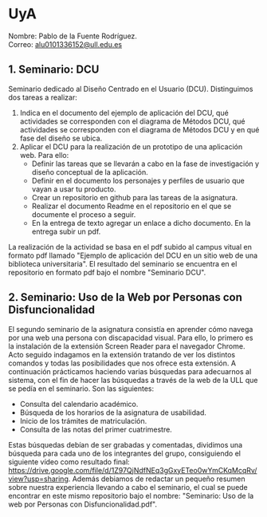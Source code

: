# UyA
Nombre: Pablo de la Fuente Rodríguez.\
Correo: alu0101336152@ull.edu.es

## 1. Seminario: DCU
   Seminario dedicado al Diseño Centrado en el Usuario (DCU). Distinguimos dos tareas a realizar:
1. Indica en el documento del ejemplo de aplicación del DCU, qué actividades se corresponden con el diagrama de Métodos DCU, qué actividades se corresponden con el diagrama de Métodos DCU y en qué fase del diseño se ubica.
2. Aplicar el DCU para la realización de un prototipo de una aplicación web. Para ello:
   - Definir las tareas que se llevarán a cabo en la fase de investigación y diseño conceptual de la aplicación.
   - Definir en el documento los personajes y perfiles de usuario que vayan a usar tu producto.
   - Crear un repositorio en github para las tareas de la asignatura.
   - Realizar el documento Readme en el repositorio en el que se documente el proceso a seguir. 
   - En la entrega de texto agregar un enlace a dicho documento. En la entrega subir un pdf.
         
La realización de la actividad se basa en el pdf subido al campus vitual en formato pdf llamado "Ejemplo de aplicación del DCU en un sitio web de una biblioteca universitaria". El resultado del seminario se encuentra en el repositorio en formato pdf bajo el nombre "Seminario DCU".

## 2. Seminario: Uso de la Web por Personas con Disfuncionalidad
   El segundo seminario de la asignatura consistía en aprender cómo navega por una web una persona con discapacidad visual. Para ello, lo primero es la instalación de la extensión Screen Reader para el navegador Chrome. Acto seguido indagamos en la extensión tratando de ver los distintos comandos y todas las posibilidades que nos ofrece esta extensión. A continuación prácticamos haciendo varias búsquedas para adecuarnos al sistema, con el fin de hacer las búsquedas a través de la web de la ULL que se pedía en el seminario. Son las siguientes:
   - Consulta del calendario académico.
   - Búsqueda de los horarios de la asignatura de usabilidad.
   - Inicio de los trámites de matriculación.
   - Consulta de las notas del primer cuatrimestre.

   Estas búsquedas debían de ser grabadas y comentadas, dividimos una búsqueda para cada uno de los integrantes del grupo, consiguiendo el siguiente vídeo como resultado final: https://drive.google.com/file/d/1Z97QjNdfNEq3gGxyETeo0wYmCKqMcqRv/view?usp=sharing. Además debiamos de redactar un pequeño resumen sobre nuestra experiencia llevando a cabo el seminario, el cual se puede encontrar en este mismo repositorio bajo el nombre: "Seminario: Uso de la web por Personas con Disfuncionalidad.pdf".


   
